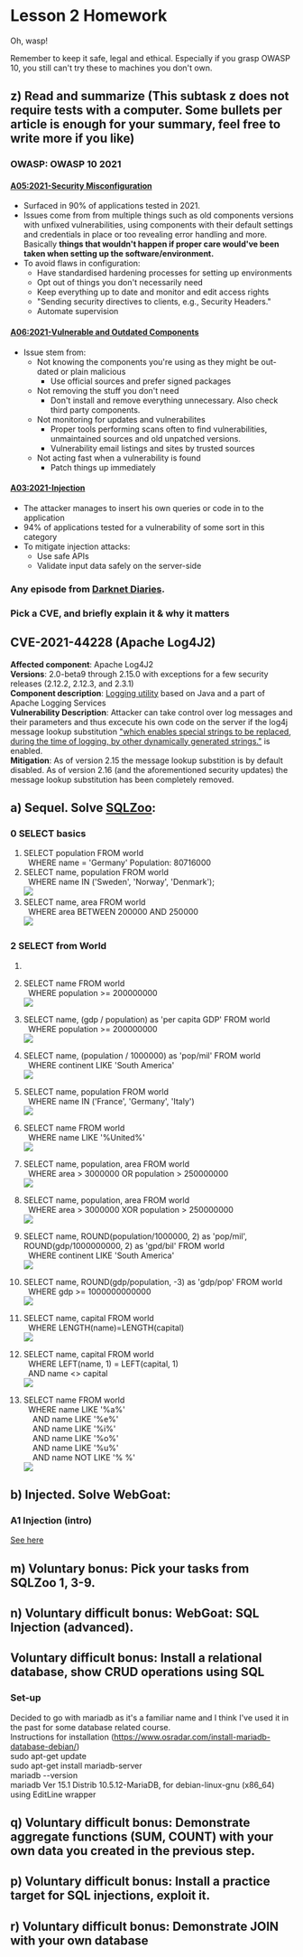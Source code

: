 # Lesson 2 Homework

Oh, wasp!  

Remember to keep it safe, legal and ethical. Especially if you grasp OWASP 10, you still can't try these to machines you don't own.  

## z) Read and summarize (This subtask z does not require tests with a computer. Some bullets per article is enough for your summary, feel free to write more if you like)  

### OWASP: OWASP 10 2021  
#### [A05:2021-Security Misconfiguration](https://owasp.org/Top10/A05_2021-Security_Misconfiguration/)
  
* Surfaced in 90% of applications tested in 2021.  
* Issues come from from multiple things such as old components versions with unfixed vulnerabilities, using components with their default settings and credentials in place or too revealing error handling and more. Basically **things that wouldn't happen if proper care would've been taken when setting up the software/environment.**  
* To avoid flaws in configuration:  
	* Have standardised hardening processes for setting up environments  
	* Opt out of things you don't necessarily need  
	* Keep everything up to date and monitor and edit access rights  
	* "Sending security directives to clients, e.g., Security Headers."  
	* Automate supervision
   
#### [A06:2021-Vulnerable and Outdated Components](https://owasp.org/Top10/A06_2021-Vulnerable_and_Outdated_Components/)
  
* Issue stem from:  
	* Not knowing the components you're using as they might be out-dated or plain malicious  
		* Use official sources and prefer signed packages  
	* Not removing the stuff you don't need  
		* Don't install and remove everything unnecessary. Also check third party components.  
	* Not monitoring for updates and vulnerabilites  
		* Proper tools performing scans often to find vulnerabilities, unmaintained sources and old unpatched versions.  
		* Vulnerability email listings and sites by trusted sources  
	* Not acting fast when a vulnerability is found  
		* Patch things up immediately  
  
#### [A03:2021-Injection](https://owasp.org/Top10/A03_2021-Injection/)
  
* The attacker manages to insert his own queries or code in to the application  
* 94% of applications tested for a vulnerability of some sort in this category  
* To mitigate injection attacks:  
	* Use safe APIs
	* Validate input data safely on the server-side

  
### Any episode from [Darknet Diaries](https://darknetdiaries.com/).  
  
### Pick a CVE, and briefly explain it & why it matters  

## CVE-2021-44228 (Apache Log4J2)
  
**Affected component**: Apache Log4J2  
**Versions**: 2.0-beta9 through 2.15.0 with exceptions for a few security releases (2.12.2, 2.12.3, and 2.3.1)  
**Component description**: [Logging utility](https://en.wikipedia.org/wiki/Log4j) based on Java and a part of Apache Logging Services  
**Vulnerability Description**: Attacker can take control over log messages and their parameters and thus excecute his own code on the server if the log4j message lookup substitution ["which enables special strings to be replaced, during the time of logging, by other dynamically generated strings."](https://www.techrepublic.com/article/check-for-log4j-vulnerabilities-with-this-simple-to-use-script/) is enabled.  
**Mitigation**: 
As of version 2.15 the message lookup substition is by default disabled. 
As of version 2.16 (and the aforementioned security updates) the message lookup substitution has been completely removed.  



  
## a) Sequel. Solve [SQLZoo](https://sqlzoo.net/wiki/SQL_Tutorial):

### 0 SELECT basics  

1. SELECT population FROM world  
      WHERE name = 'Germany' 
    Population: 80716000  
2. SELECT name, population FROM world  
      WHERE name IN ('Sweden', 'Norway', 'Denmark');  
    <img src="Pictures/Lesson2/sqlZoo0-2.png">  
3. SELECT name, area FROM world  
      WHERE area BETWEEN 200000 AND 250000  
    <img src="Pictures/Lesson2/sqlZoo0-3.png">

### 2 SELECT from World  

1.  
  
2. SELECT name FROM world  
      WHERE population >= 200000000  
    <img src="Pictures/Lesson2/sqlZoo2-2.png">  
3. SELECT name, (gdp / population) as 'per capita GDP' FROM world  
      WHERE population >= 200000000  
    <img src="Pictures/Lesson2/sqlZoo2-3.png">   
4. SELECT name, (population / 1000000) as 'pop/mil' FROM world  
      WHERE continent LIKE 'South America'  
    <img src="Pictures/Lesson2/sqlZoo2-4.png">  
5. SELECT name, population FROM world  
      WHERE name IN ('France', 'Germany', 'Italy')  
    <img src="Pictures/Lesson2/sqlZoo2-5.png">  
6. SELECT name FROM world  
      WHERE name LIKE '%United%'  
    <img src="Pictures/Lesson2/sqlZoo2-6.png">  
7. SELECT name, population, area FROM world  
      WHERE area > 3000000 OR population > 250000000  
    <img src="Pictures/Lesson2/sqlZoo2-7.png">  
8. SELECT name, population, area FROM world  
      WHERE area > 3000000 XOR population > 250000000  
    <img src="Pictures/Lesson2/sqlZoo2-8.png">  
9. SELECT name, ROUND(population/1000000, 2) as 'pop/mil', ROUND(gdp/1000000000, 2) as 'gpd/bil' FROM world  
      WHERE continent LIKE 'South America'  
    <img src="Pictures/Lesson2/sqlZoo2-9.png">  
10. SELECT name, ROUND(gdp/population, -3) as 'gdp/pop' FROM world  
      WHERE gdp >= 1000000000000  
    <img src="Pictures/Lesson2/sqlZoo2-10.png">   
11. SELECT name, capital FROM world  
      WHERE LENGTH(name)=LENGTH(capital)  
    <img src="Pictures/Lesson2/sqlZoo2-11.png">  
12. SELECT name, capital FROM world  
      WHERE LEFT(name, 1) = LEFT(capital, 1)  
      AND name <> capital  
    <img src="Pictures/Lesson2/sqlZoo2-12.png">  
13. SELECT name FROM world  
      WHERE name LIKE '%a%'  
        AND name LIKE '%e%'  
        AND name LIKE '%i%'  
        AND name LIKE '%o%'  
        AND name LIKE '%u%'  
        AND name NOT LIKE '% %'  
    <img src="Pictures/Lesson2/sqlZoo2-13.png">  

## b) Injected. Solve WebGoat:  

### A1 Injection (intro)  

[See here](/Homework/WebGoat/SQLInjections/A1InjectionIntro.md) 
  
## m) Voluntary bonus: Pick your tasks from SQLZoo 1, 3-9.    

## n) Voluntary difficult bonus: WebGoat: SQL Injection (advanced).  

  
## Voluntary difficult bonus: Install a relational database, show CRUD operations using SQL  
  
### Set-up
Decided to go with mariadb as it's a familiar name and I think I've used it in the past for some database related course.  
Instructions for installation (https://www.osradar.com/install-mariadb-database-debian/)  
sudo apt-get update  
sudo apt-get install mariadb-server  
mariadb --version  
mariadb  Ver 15.1 Distrib 10.5.12-MariaDB, for debian-linux-gnu (x86_64) using  EditLine wrapper  


    
## q) Voluntary difficult bonus: Demonstrate aggregate functions (SUM, COUNT) with your own data you created in the previous step.  

  
## p) Voluntary difficult bonus: Install a practice target for SQL injections, exploit it.  

  
## r) Voluntary difficult bonus: Demonstrate JOIN with your own database  

